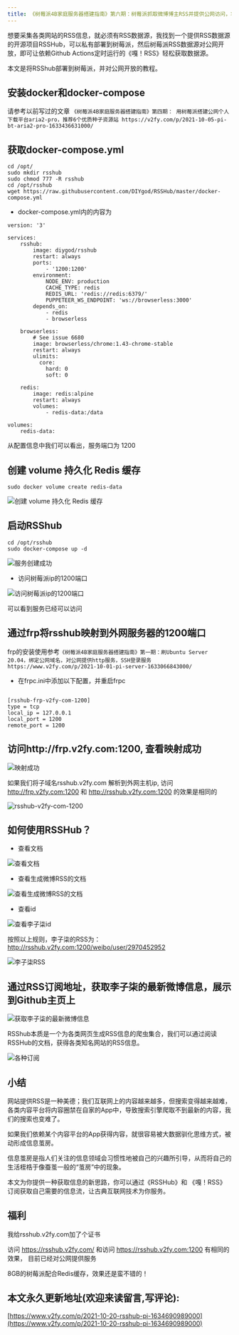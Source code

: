 ```yaml
---
title: 《树莓派4B家庭服务器搭建指南》第六期：树莓派抓取微博博主RSS并提供公网访问，将RSSHub私有化部署到树莓派
---
```


想要采集各类网站的RSS信息，就必须有RSS数据源，我找到一个提供RSS数据源的开源项目RSSHub，可以私有部署到树莓派，然后树莓派RSS数据源对公网开放，即可让依赖Github Actions定时运行的《嘎！RSS》轻松获取数据源。

本文是将RSShub部署到树莓派，并对公网开放的教程。

## 安装docker和docker-compose

请参考以前写过的文章 `《树莓派4B家庭服务器搭建指南》第四期： 用树莓派搭建公网个人下载平台aria2-pro，推荐6个优质种子资源站 https://v2fy.com/p/2021-10-05-pi-bt-aria2-pro-1633436631000/ `


## 获取docker-compose.yml
```
cd /opt/
sudo mkdir rsshub
sudo chmod 777 -R rsshub
cd /opt/rsshub
wget https://raw.githubusercontent.com/DIYgod/RSSHub/master/docker-compose.yml
```

- docker-compose.yml内的内容为

```
version: '3'

services:
    rsshub:
        image: diygod/rsshub
        restart: always
        ports:
            - '1200:1200'
        environment:
            NODE_ENV: production
            CACHE_TYPE: redis
            REDIS_URL: 'redis://redis:6379/'
            PUPPETEER_WS_ENDPOINT: 'ws://browserless:3000'
        depends_on:
            - redis
            - browserless

    browserless:
        # See issue 6680
        image: browserless/chrome:1.43-chrome-stable
        restart: always
        ulimits:
          core:
            hard: 0
            soft: 0

    redis:
        image: redis:alpine
        restart: always
        volumes:
            - redis-data:/data

volumes:
    redis-data:
```

从配置信息中我们可以看出，服务端口为 1200


## 创建 volume 持久化 Redis 缓存


```
sudo docker volume create redis-data
```
![创建 volume 持久化 Redis 缓存](https://cdn.fangyuanxiaozhan.com/assets/1634691008918t8rnYMYi.png)


## 启动RSShub

```
cd /opt/rsshub
sudo docker-compose up -d
```
![服务创建成功](https://cdn.fangyuanxiaozhan.com/assets/1634691008930eDa2R1xd.png)


- 访问树莓派ip的1200端口

![访问树莓派ip的1200端口](https://cdn.fangyuanxiaozhan.com/assets/1634691008924DAGzDrhk.png)

可以看到服务已经可以访问


## 通过frp将rsshub映射到外网服务器的1200端口

frp的安装使用参考`《树莓派4B家庭服务器搭建指南》第一期：刷Ubuntu Server 20.04，绑定公网域名，对公网提供http服务，SSH登录服务 https://www.v2fy.com/p/2021-10-01-pi-server-1633066843000/` 


- 在frpc.ini中添加以下配置，并重启frpc

```

[rsshub-frp-v2fy-com-1200]
type = tcp
local_ip = 127.0.0.1
local_port = 1200
remote_port = 1200
```


## 访问http://frp.v2fy.com:1200, 查看映射成功

![映射成功](https://cdn.fangyuanxiaozhan.com/assets/1634691008963mTxK3TnP.png)


如果我们将子域名rsshub.v2fy.com 解析到外网主机ip, 访问 http://frp.v2fy.com:1200 和 http://rsshub.v2fy.com:1200 的效果是相同的

![rsshub-v2fy-com-1200](https://cdn.fangyuanxiaozhan.com/assets/1634691009049KCxtCRAQ.png)


## 如何使用RSSHub？

- 查看文档

![查看文档](https://cdn.fangyuanxiaozhan.com/assets/1634691009077thFH0iS3.png)


- 查看生成微博RSS的文档

![查看生成微博RSS的文档](https://cdn.fangyuanxiaozhan.com/assets/1634691009277M8mYZK0H.png)

- 查看id

![查看李子柒id](https://cdn.fangyuanxiaozhan.com/assets/1634691009721KNz5KR8T.png)


按照以上规则，李子柒的RSS为： http://rsshub.v2fy.com:1200/weibo/user/2970452952


![李子柒RSS](https://cdn.fangyuanxiaozhan.com/assets/1634691009796sb7Y56Rj.png)

## 通过RSS订阅地址，获取李子柒的最新微博信息，展示到Github主页上

![获取李子柒的最新微博信息](https://cdn.fangyuanxiaozhan.com/assets/1634691010016h832fhw5.png)


RSShub本质是一个为各类网页生成RSS信息的爬虫集合，我们可以通过阅读RSSHub的文档，获得各类知名网站的RSS信息。

![各种订阅](https://cdn.fangyuanxiaozhan.com/assets/1634691010370GHDaz8xw.png)




## 小结

网站提供RSS是一种美德；我们互联网上的内容越来越多，但搜索变得越来越难，各类内容平台将内容圈禁在自家的App中，导致搜索引擎爬取不到最新的内容，我们的搜索也变难了。

如果我们依赖某个内容平台的App获得内容，就很容易被大数据驯化思维方式，被动形成信息茧房。

信息茧房是指人们关注的信息领域会习惯性地被自己的兴趣所引导，从而将自己的生活桎梏于像蚕茧一般的“茧房”中的现象。

本文为你提供一种获取信息的新思路，你可以通过《RSSHub》和 《嘎！RSS》订阅获取自己需要的信息流，让古典互联网技术为你服务。



## 福利



我给rsshub.v2fy.com加了个证书

访问 https://rsshub.v2fy.com/ 和访问 https://rsshub.v2fy.com:1200 有相同的效果， 目前已经对公网提供服务

8GB的树莓派配合Redis缓存，效果还是蛮不错的！



## 本文永久更新地址(欢迎来读留言,写评论):

[https://www.v2fy.com/p/2021-10-20-rsshub-pi-1634690989000](https://www.v2fy.com/p/2021-10-20-rsshub-pi-1634690989000)
